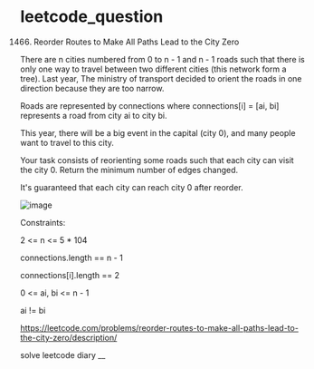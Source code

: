 # leetcode_question

1466. Reorder Routes to Make All Paths Lead to the City Zero

There are n cities numbered from 0 to n - 1 and n - 1 roads such that there is only one way to travel between two different cities (this network form a tree). Last year, The ministry of transport decided to orient the roads in one direction because they are too narrow.

Roads are represented by connections where connections[i] = [ai, bi] represents a road from city ai to city bi.

This year, there will be a big event in the capital (city 0), and many people want to travel to this city.

Your task consists of reorienting some roads such that each city can visit the city 0. Return the minimum number of edges changed.

It's guaranteed that each city can reach city 0 after reorder.

![image](https://user-images.githubusercontent.com/103315098/227447750-e77fd7ce-cf48-47c3-b4d9-bee5abc05066.png)

Constraints:

2 <= n <= 5 * 104

connections.length == n - 1

connections[i].length == 2

0 <= ai, bi <= n - 1

ai != bi

https://leetcode.com/problems/reorder-routes-to-make-all-paths-lead-to-the-city-zero/description/

solve leetcode diary
__
